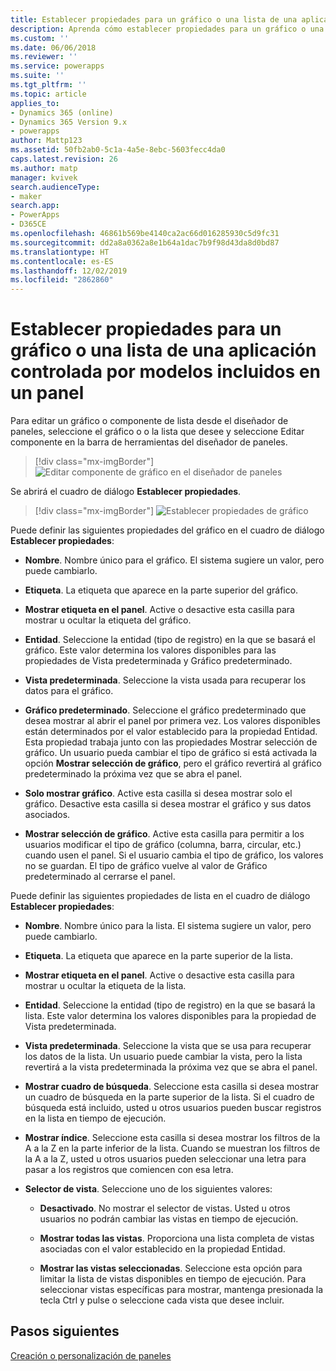 ```yaml
---
title: Establecer propiedades para un gráfico o una lista de una aplicación controlada por modelos incluidos en un panel de Power Apps | MicrosoftDocs
description: Aprenda cómo establecer propiedades para un gráfico o una lista incluidos en un panel
ms.custom: ''
ms.date: 06/06/2018
ms.reviewer: ''
ms.service: powerapps
ms.suite: ''
ms.tgt_pltfrm: ''
ms.topic: article
applies_to:
- Dynamics 365 (online)
- Dynamics 365 Version 9.x
- powerapps
author: Mattp123
ms.assetid: 50fb2ab0-5c1a-4a5e-8ebc-5603fecc4da0
caps.latest.revision: 26
ms.author: matp
manager: kvivek
search.audienceType:
- maker
search.app:
- PowerApps
- D365CE
ms.openlocfilehash: 46861b569be4140ca2ac66d016285930c5d9fc31
ms.sourcegitcommit: dd2a8a0362a8e1b64a1dac7b9f98d43da8d0bd87
ms.translationtype: HT
ms.contentlocale: es-ES
ms.lasthandoff: 12/02/2019
ms.locfileid: "2862860"
---
```

# <a name="set-properties-for-a-model-driven-app-chart-or-list-included-in-a-dashboard"></a>Establecer propiedades para un gráfico o una lista de una aplicación controlada por modelos incluidos en un panel

Para editar un gráfico o componente de lista desde el diseñador de paneles, seleccione el gráfico o o la lista que desee y seleccione Editar componente en la barra de herramientas del diseñador de paneles.   
  > [!div class="mx-imgBorder"] 
  > ![Editar componente de gráfico en el diseñador de paneles](media/dashboard-chart-select.png)

Se abrirá el cuadro de diálogo **Establecer propiedades**.

  > [!div class="mx-imgBorder"] 
  > ![Establecer propiedades de gráfico](media/set-properties-chart.png)  
 
Puede definir las siguientes propiedades del gráfico en el cuadro de diálogo **Establecer propiedades**:  
  
- **Nombre**. Nombre único para el gráfico. El sistema sugiere un valor, pero puede cambiarlo.  
  
- **Etiqueta**. La etiqueta que aparece en la parte superior del gráfico.  
  
- **Mostrar etiqueta en el panel**. Active o desactive esta casilla para mostrar u ocultar la etiqueta del gráfico.  
  
- **Entidad**. Seleccione la entidad (tipo de registro) en la que se basará el gráfico. Este valor determina los valores disponibles para las propiedades de Vista predeterminada y Gráfico predeterminado.  
  
- **Vista predeterminada**. Seleccione la vista usada para recuperar los datos para el gráfico.  
  
- **Gráfico predeterminado**. Seleccione el gráfico predeterminado que desea mostrar al abrir el panel por primera vez. Los valores disponibles están determinados por el valor establecido para la propiedad Entidad. Esta propiedad trabaja junto con las propiedades Mostrar selección de gráfico. Un usuario pueda cambiar el tipo de gráfico si está activada la opción **Mostrar selección de gráfico**, pero el gráfico revertirá al gráfico predeterminado la próxima vez que se abra el panel.  
  
- **Solo mostrar gráfico**. Active esta casilla si desea mostrar solo el gráfico. Desactive esta casilla si desea mostrar el gráfico y sus datos asociados.  
  
- **Mostrar selección de gráfico**. Active esta casilla para permitir a los usuarios modificar el tipo de gráfico (columna, barra, circular, etc.) cuando usen el panel. Si el usuario cambia el tipo de gráfico, los valores no se guardan. El tipo de gráfico vuelve al valor de Gráfico predeterminado al cerrarse el panel.  
  
Puede definir las siguientes propiedades de lista en el cuadro de diálogo **Establecer propiedades**:  
  
- **Nombre**. Nombre único para la lista. El sistema sugiere un valor, pero puede cambiarlo.  
  
- **Etiqueta**. La etiqueta que aparece en la parte superior de la lista.  
  
- **Mostrar etiqueta en el panel**. Active o desactive esta casilla para mostrar u ocultar la etiqueta de la lista.  
  
- **Entidad**. Seleccione la entidad (tipo de registro) en la que se basará la lista. Este valor determina los valores disponibles para la propiedad de Vista predeterminada.  
  
- **Vista predeterminada**. Seleccione la vista que se usa para recuperar los datos de la lista. Un usuario puede cambiar la vista, pero la lista revertirá a la vista predeterminada la próxima vez que se abra el panel.  
  
- **Mostrar cuadro de búsqueda**. Seleccione esta casilla si desea mostrar un cuadro de búsqueda en la parte superior de la lista. Si el cuadro de búsqueda está incluido, usted u otros usuarios pueden buscar registros en la lista en tiempo de ejecución.  
  
- **Mostrar índice**. Seleccione esta casilla si desea mostrar los filtros de la A a la Z en la parte inferior de la lista. Cuando se muestran los filtros de la A a la Z, usted u otros usuarios pueden seleccionar una letra para pasar a los registros que comiencen con esa letra.  
  
- **Selector de vista**. Seleccione uno de los siguientes valores:  
  
    - **Desactivado**. No mostrar el selector de vistas. Usted u otros usuarios no podrán cambiar las vistas en tiempo de ejecución.  
  
    - **Mostrar todas las vistas**. Proporciona una lista completa de vistas asociadas con el valor establecido en la propiedad Entidad.  
  
    - **Mostrar las vistas seleccionadas**. Seleccione esta opción para limitar la lista de vistas disponibles en tiempo de ejecución. Para seleccionar vistas específicas para mostrar, mantenga presionada la tecla Ctrl y pulse o seleccione cada vista que desee incluir.  
 
## <a name="next-steps"></a>Pasos siguientes  
 [Creación o personalización de paneles](create-edit-dashboards.md)
